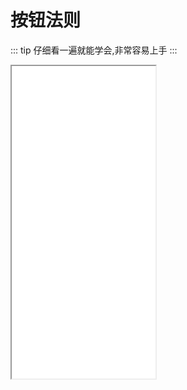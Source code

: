 # 按钮法则

::: tip
仔细看一遍就能学会,非常容易上手
:::

<iframe height=500 width=230 src="/vedios/button.mp4"></iframe>